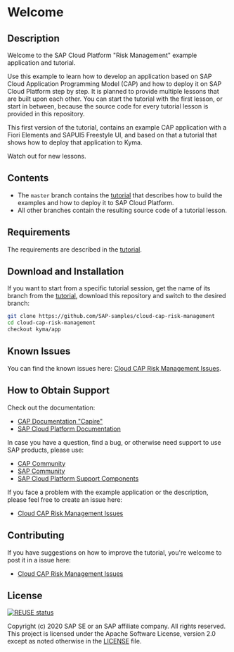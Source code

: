 # Welcome

## Description

Welcome to the SAP Cloud Platform "Risk Management" example application and tutorial.

Use this example to learn how to develop an application based on SAP Cloud Application Programming Model (CAP) and how to deploy it on SAP Cloud Platform step by step. It is planned to provide multiple lessons that are built upon each other. You can start the tutorial with the first lesson, or start in between, because the source code for every tutorial lesson is provided in this repository.

This first version of the tutorial, contains an example CAP application with a Fiori Elements and SAPUI5 Freestyle UI, and based on that a tutorial that shows how to deploy that application to Kyma.

Watch out for new lessons.

## Contents

* The `master` branch contains the [tutorial](http://sap-samples.github.io/cloud-cap-risk-management) that describes how to build the examples and how to deploy it to SAP Cloud Platform.
* All other branches contain the resulting source code of a tutorial lesson.

## Requirements

The requirements are described in the [tutorial](http://sap-samples.github.io/cloud-cap-risk-management).

## Download and Installation

If you want to start from a specific tutorial session, get the name of its branch from the [tutorial](http://sap-samples.github.io/cloud-cap-risk-management), download this repository and switch to the desired branch:

```bash
git clone https://github.com/SAP-samples/cloud-cap-risk-management
cd cloud-cap-risk-management
checkout kyma/app
```

## Known Issues

You can find the known issues here: [Cloud CAP Risk Management Issues](https://github.com/SAP-samples/cloud-cap-risk-management/issues).

## How to Obtain Support

Check out the documentation:

* [CAP Documentation "Capire"](https://cap.cloud.sap)
* [SAP Cloud Platform Documentation](https://help.sap.com/viewer/product/CP/Cloud/)

In case you have a question, find a bug, or otherwise need support to use SAP products, please use:

* [CAP Community](https://answers.sap.com/tags/9f13aee1-834c-4105-8e43-ee442775e5ce)
* [SAP Community](https://community.sap.com/)
* [SAP Cloud Platform Support Components](https://help.sap.com/viewer/65de2977205c403bbc107264b8eccf4b/Cloud/en-US/08d1103928fb42f3a73b3f425e00e13c.html)

If you face a problem with the example application or the description, please feel free to create an issue here:

* [Cloud CAP Risk Management Issues](https://github.com/SAP-samples/cloud-cap-risk-management/issues)

## Contributing

If you have suggestions on how to improve the tutorial, you're welcome to post it in a issue here:

* [Cloud CAP Risk Management Issues](https://github.com/SAP-samples/cloud-cap-risk-management/issues)

## License

[![REUSE status](https://api.reuse.software/badge/github.com/SAP-samples/cloud-cap-risk-management)](https://api.reuse.software/info/github.com/SAP-samples/cloud-cap-risk-management)

Copyright (c) 2020 SAP SE or an SAP affiliate company. All rights reserved. This project is licensed under the Apache Software License, version 2.0 except as noted otherwise in the [LICENSE](LICENSES/Apache-2.0.txt) file.
